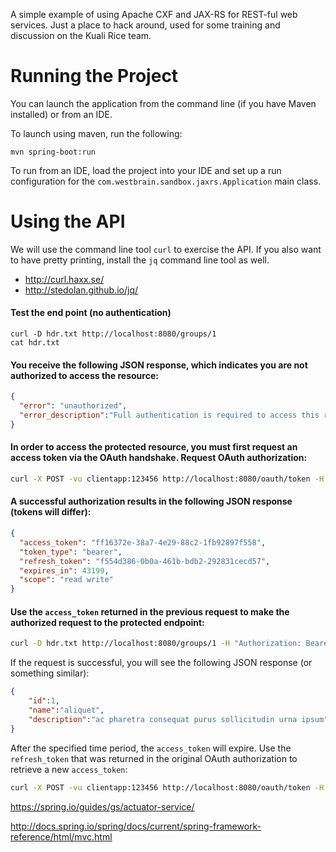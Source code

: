 A simple example of using Apache CXF and JAX-RS for REST-ful web services. Just a place to hack around, used for some training and discussion on the Kuali Rice team.

# Running the Project

You can launch the application from the command line (if you have Maven installed) or from an IDE.

To launch using maven, run the following:

```
mvn spring-boot:run
```

To run from an IDE, load the project into your IDE and set up a run configuration for the ```com.westbrain.sandbox.jaxrs.Application``` main class.

# Using the API

We will use the command line tool ```curl``` to exercise the API. If you also want to have pretty printing, install the ```jq``` command line tool as well.

* http://curl.haxx.se/
* http://stedolan.github.io/jq/

#### Test the end point (no authentication)

```
curl -D hdr.txt http://localhost:8080/groups/1
cat hdr.txt
```

#### You receive the following JSON response, which indicates you are not authorized to access the resource:

```json
{
  "error": "unauthorized",
  "error_description":"Full authentication is required to access this resource"
}
```

#### In order to access the protected resource, you must first request an access token via the OAuth handshake. Request OAuth authorization:

```sh
curl -X POST -vu clientapp:123456 http://localhost:8080/oauth/token -H "Accept: application/json" -d "password=password1&username=username1&grant_type=password&scope=read%20write&client_secret=123456&client_id=clientapp"
```

#### A successful authorization results in the following JSON response (tokens will differ):

```json
{
  "access_token": "ff16372e-38a7-4e29-88c2-1fb92897f558",
  "token_type": "bearer",
  "refresh_token": "f554d386-0b0a-461b-bdb2-292831cecd57",
  "expires_in": 43199,
  "scope": "read write"
}
```

#### Use the `access_token` returned in the previous request to make the authorized request to the protected endpoint:

```sh
curl -D hdr.txt http://localhost:8080/groups/1 -H "Authorization: Bearer 649e4a31-21a8-41a8-b655-c1d90935240c"
```

If the request is successful, you will see the following JSON response (or something similar):

```json
{
    "id":1,
    "name":"aliquet",
    "description":"ac pharetra consequat purus sollicitudin urna ipsum"
}

```

After the specified time period, the `access_token` will expire. Use the `refresh_token` that was returned in the original OAuth authorization to retrieve a new `access_token`:

```sh
curl -X POST -vu clientapp:123456 http://localhost:8080/oauth/token -H "Accept: application/json" -d "grant_type=refresh_token&refresh_token=f554d386-0b0a-461b-bdb2-292831cecd57&client_secret=123456&client_id=clientapp"
```



https://spring.io/guides/gs/actuator-service/

http://docs.spring.io/spring/docs/current/spring-framework-reference/html/mvc.html